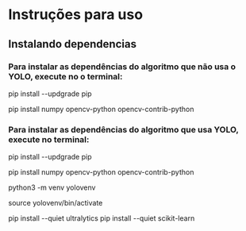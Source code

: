# Instruções para uso

## Instalando dependencias 

### Para instalar as dependências do algoritmo que não usa o YOLO, execute no o terminal:
pip install --updgrade pip

pip install numpy opencv-python opencv-contrib-python

### Para instalar as dependências do algoritmo que usa YOLO, execute no terminal:
pip install --updgrade pip

pip install numpy opencv-python opencv-contrib-python

python3 -m venv yolovenv

source yolovenv/bin/activate

pip install --quiet ultralytics
pip install --quiet scikit-learn